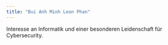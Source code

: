 ```yaml
---
title: "Bui Anh Minh Leon Phan"
---
```

Interesse an Informatik und einer besonderen Leidenschaft für Cybersecurity.